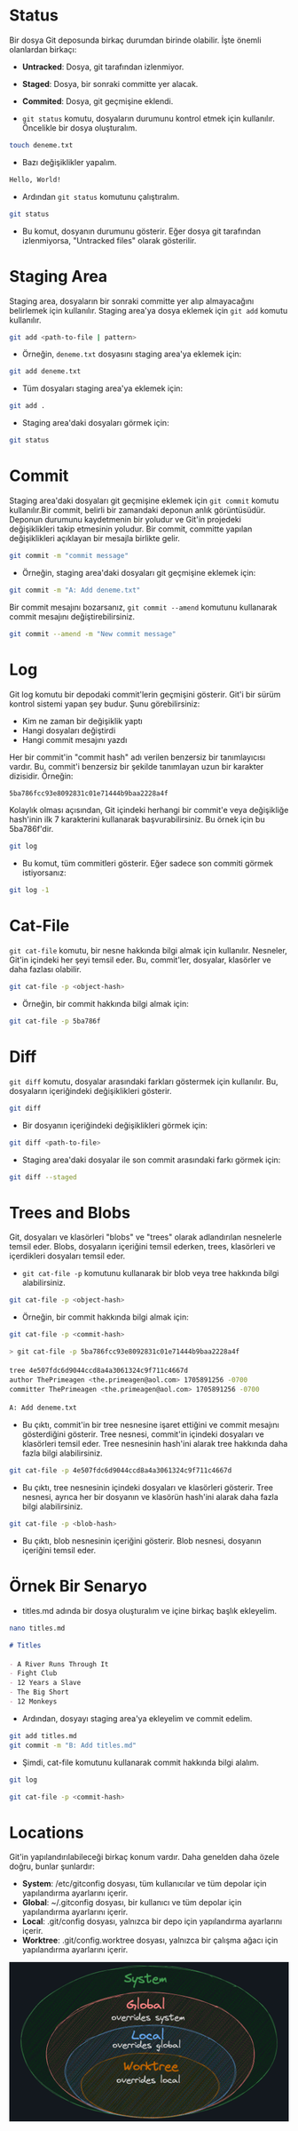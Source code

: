 # Status

Bir dosya Git deposunda birkaç durumdan birinde olabilir. İşte önemli olanlardan birkaçı:

* **Untracked**: Dosya, git tarafından izlenmiyor.
* **Staged**: Dosya, bir sonraki committe yer alacak.
* **Commited**: Dosya, git geçmişine eklendi.

* `git status` komutu, dosyaların durumunu kontrol etmek için kullanılır. Öncelikle bir dosya oluşturalım.

```bash
touch deneme.txt
```
* Bazı değişiklikler yapalım.

```bash
Hello, World!
```

* Ardından `git status` komutunu çalıştıralım.

```bash
git status
```

* Bu komut, dosyanın durumunu gösterir. Eğer dosya git tarafından izlenmiyorsa, "Untracked files" olarak gösterilir.


# Staging Area

Staging area, dosyaların bir sonraki committe yer alıp almayacağını belirlemek için kullanılır. Staging area'ya dosya eklemek için `git add` komutu kullanılır.

```bash
git add <path-to-file | pattern>
```

* Örneğin, `deneme.txt` dosyasını staging area'ya eklemek için:

```bash
git add deneme.txt
```

* Tüm dosyaları staging area'ya eklemek için:

```bash
git add .
```

* Staging area'daki dosyaları görmek için:

```bash
git status
```

# Commit

Staging area'daki dosyaları git geçmişine eklemek için `git commit` komutu kullanılır.Bir commit, belirli bir zamandaki deponun anlık görüntüsüdür. Deponun durumunu kaydetmenin bir yoludur ve Git'in projedeki değişiklikleri takip etmesinin yoludur. Bir commit, committe yapılan değişiklikleri açıklayan bir mesajla birlikte gelir.

```bash
git commit -m "commit message"
```

* Örneğin, staging area'daki dosyaları git geçmişine eklemek için:

```bash
git commit -m "A: Add deneme.txt"
```

Bir commit mesajını bozarsanız, `git commit --amend` komutunu kullanarak commit mesajını değiştirebilirsiniz.

```bash
git commit --amend -m "New commit message"
```

# Log

Git log komutu bir depodaki commit'lerin geçmişini gösterir. Git'i bir sürüm kontrol sistemi yapan şey budur. Şunu görebilirsiniz:

* Kim ne zaman bir değişiklik yaptı
* Hangi dosyaları değiştirdi
* Hangi commit mesajını yazdı

Her bir commit'in "commit hash" adı verilen benzersiz bir tanımlayıcısı vardır. Bu, commit'i benzersiz bir şekilde tanımlayan uzun bir karakter dizisidir. Örneğin:

```bash
5ba786fcc93e8092831c01e71444b9baa2228a4f
```
Kolaylık olması açısından, Git içindeki herhangi bir commit'e veya değişikliğe hash'inin ilk 7 karakterini kullanarak başvurabilirsiniz. Bu örnek için bu 5ba786f'dir.

```bash
git log
```

* Bu komut, tüm commitleri gösterir. Eğer sadece son commiti görmek istiyorsanız:

```bash
git log -1
```

# Cat-File

`git cat-file` komutu, bir nesne hakkında bilgi almak için kullanılır. Nesneler, Git'in içindeki her şeyi temsil eder. Bu, commit'ler, dosyalar, klasörler ve daha fazlası olabilir.

```bash
git cat-file -p <object-hash>
```

* Örneğin, bir commit hakkında bilgi almak için:

```bash
git cat-file -p 5ba786f
```

# Diff

`git diff` komutu, dosyalar arasındaki farkları göstermek için kullanılır. Bu, dosyaların içeriğindeki değişiklikleri gösterir.

```bash
git diff
```

* Bir dosyanın içeriğindeki değişiklikleri görmek için:

```bash
git diff <path-to-file>
```

* Staging area'daki dosyalar ile son commit arasındaki farkı görmek için:

```bash
git diff --staged
```

# Trees and Blobs

Git, dosyaları ve klasörleri "blobs" ve "trees" olarak adlandırılan nesnelerle temsil eder. Blobs, dosyaların içeriğini temsil ederken, trees, klasörleri ve içerdikleri dosyaları temsil eder.

* `git cat-file -p` komutunu kullanarak bir blob veya tree hakkında bilgi alabilirsiniz.

```bash
git cat-file -p <object-hash>
```

* Örneğin, bir commit hakkında bilgi almak için:

```bash
git cat-file -p <commit-hash>
```

```bash
> git cat-file -p 5ba786fcc93e8092831c01e71444b9baa2228a4f

tree 4e507fdc6d9044ccd8a4a3061324c9f711c4667d
author ThePrimeagen <the.primeagen@aol.com> 1705891256 -0700
committer ThePrimeagen <the.primeagen@aol.com> 1705891256 -0700

A: Add deneme.txt
```

* Bu çıktı, commit'in bir tree nesnesine işaret ettiğini ve commit mesajını gösterdiğini gösterir. Tree nesnesi, commit'in içindeki dosyaları ve klasörleri temsil eder. Tree nesnesinin hash'ini alarak tree hakkında daha fazla bilgi alabilirsiniz.

```bash
git cat-file -p 4e507fdc6d9044ccd8a4a3061324c9f711c4667d
```

* Bu çıktı, tree nesnesinin içindeki dosyaları ve klasörleri gösterir. Tree nesnesi, ayrıca her bir dosyanın ve klasörün hash'ini alarak daha fazla bilgi alabilirsiniz.

```bash
git cat-file -p <blob-hash>
```
* Bu çıktı, blob nesnesinin içeriğini gösterir. Blob nesnesi, dosyanın içeriğini temsil eder.

# Örnek Bir Senaryo

* titles.md adında bir dosya oluşturalım ve içine birkaç başlık ekleyelim.

```bash
nano titles.md
```

```markdown
# Titles

- A River Runs Through It
- Fight Club
- 12 Years a Slave
- The Big Short
- 12 Monkeys
```

* Ardından, dosyayı staging area'ya ekleyelim ve commit edelim.

```bash
git add titles.md
git commit -m "B: Add titles.md"
```

* Şimdi, cat-file komutunu kullanarak commit hakkında bilgi alalım.

```bash
git log
```

```bash
git cat-file -p <commit-hash>
```
# Locations

Git'in yapılandırılabileceği birkaç konum vardır. Daha genelden daha özele doğru, bunlar şunlardır:

* **System**: /etc/gitconfig dosyası, tüm kullanıcılar ve tüm depolar için yapılandırma ayarlarını içerir.
* **Global**: ~/.gitconfig dosyası, bir kullanıcı ve tüm depolar için yapılandırma ayarlarını içerir.
* **Local**: .git/config dosyası, yalnızca bir depo için yapılandırma ayarlarını içerir.
* **Worktree**: .git/config.worktree dosyası, yalnızca bir çalışma ağacı için yapılandırma ayarlarını içerir.

![Git Locations](../images/locations.png)